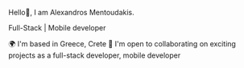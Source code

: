Hello👋, I am Alexandros Mentoudakis.

Full-Stack | Mobile developer

🌍  I'm based in Greece, Crete
🤝 I'm open to collaborating on exciting projects as a full-stack developer, mobile developer
